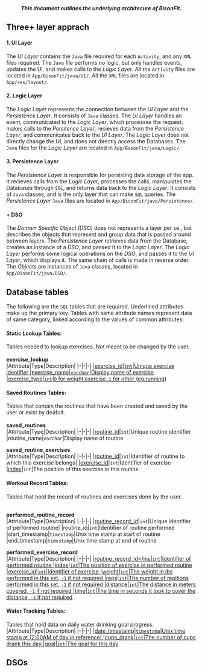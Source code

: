 <div align=center><b><i>
This document outlines the underlying architecure of BisonFit.
</i></b></div>

## Three+ layer apprach

#### 1. UI Layer
The _UI Layer_ contains the `Java` file required for each `Activity`, and any `XML` files required. The `Java` file performs no logic, but only handles events, updates the UI, and makes calls to the _Logic Layer_. All the `Activity` files are located in `App/BisonFit/java/UI/`. All the `XML` files are located in `App/res/layout/`.

#### 2. Logic Layer
The _Logic Layer_ represents the connection between the _UI Layer_ and the _Persistence Layer_. It consists of `Java` classes. The _UI Layer_ handles an event, communicated to the _Logic Layer_, which processes the request, makes calls to the _Persitence Layer_, recieves data from the _Persistence Layer_, and communicates back to the _UI Layer_.	The _Logic Layer_ does not directly change the UI, and does not directly access the Databases. The `Java` files for the _Logic Layer_ are located in `App/BisonFit/java/Logic/`.

#### 3. Persistence Layer 
The _Persistence Layer_ is responsible for persisting data storage of the app. It recieves calls from the _Logic Layer_, processes the calls, manipulates the Databases through `SQL`, and returns data back to the _Logic Layer_. It consists of `Java` classes, and is the only layer that can make `SQL` queries. The _Persistence Layer_ `Java` files are located in `App/BisonFit/java/Persistence/`.

#### + DSO
The _Domain Specific Object (DSO)_ does not represents a layer per se., but describes the objects that represent and group data that is passed around between layers. The _Persistence Layer_ retrieves data from the Database, creates an instance of a _DSO_, and passed it to the _Logic Layer_. The _Logic Layer_ performs some logical operations on the _DSO_, and passes it to the _UI Layer_, which displays it. The same chain of calls is made in reverse order. The _Objects_ are instances of `Java` classes, located in `App/BisonFit/java/DSO/`.


## Database tables
The following are the `SQL` tables that are required. Underlined attributes make up the primary key. Tables with same attribute names represent data of same category, linked according to the values of common attributes.

#### Static Lookup Tables:
Tables needed to lookup exercises. Not meant to be changed by the user.<br><br>
**exercise\_lookup**<br>
|Attribute|Type|Description|
|-|-|-|
|<ins>exercise_id<ins>|`int`|Unique exercise identifier
|exercise_name|`varchar`|Display name of exercise
|exercise_type|`int`|`0` for weight exercise, `1` for other (eg.running)

#### Saved Routines Tables:
Tables that contain the routines that have been created and saved by the user or exist by deafult.<br><br>
**saved\_routines**<br>
|Attribute|Type|Description|
|-|-|-|
|<ins>routine\_id</ins>|`int`|Unique routine identifier
|routine_name|`varchar`|Display name of routine

**saved\_routine\_exercises**<br>
|Attribute|Type|Description|
|-|-|-|
|<ins>routine\_id</ins>|`int`|Identifier of routine to which this exercise belongs|
|<ins>exercise\_id</ins>|`int`|Identifier of exercise
|<ins>index</ins>|`int`|The position of this exercise in this routine

#### Workout Record Tables:
Tables that hold the record of routines and exercises done by the user.<br><br>

**performed\_routine\_record**<br>
|Attribute|Type|Description|
|-|-|-|
|<ins>routine\_record\_id</ins>|`int`|Unique identifier of performed routine|
|routine\_id|`int`|Identifier of routine performed
|start_timestamp|`timestamp`|Unix time stamp at start of routine
|end\_timestamp|`timestamp`|Unix time stamp at end of routine

**performed\_exercise\_record**<br>
|Attribute|Type|Description|
|-|-|-|
|<ins>routine\_record\_id</ins|`int`|Identifier of performed routine
|<ins>index</ins>|`int`|The position of exercise in performed routine
|exercise\_id|`int`|Identifier of exercise
|weight|`int`|The weight in lbs performed in this set, `-1` if not required
|reps|`int`|The number of repitions performed in this set, `-1` if not required
|distance|`int`|The distance in meters covered, `-1` if not required
|time|`int`|The time in seconds it took to cover the distance, `-1` if not required


#### Water Tracking Tables:
Tables that hold data on daily water drinking goal progress.
|Attribute|Type|Description|
|-|-|-|
|<ins>date\_timestamp<ins>|`timestamp`|Unix time stamp at 12:00AM of day in reference|
|cups_drank|`int`|The number of cups drank this day
|goal|`int`|The goal for this day 
## DSOs
